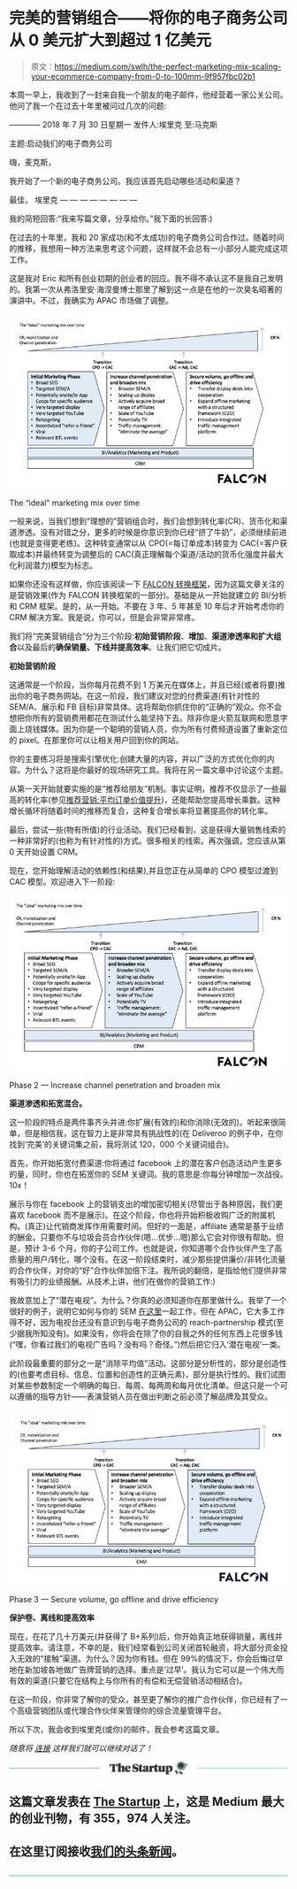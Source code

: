# 完美的营销组合——将你的电子商务公司从 0 美元扩大到超过 1 亿美元

> 原文：<https://medium.com/swlh/the-perfect-marketing-mix-scaling-your-ecommerce-company-from-0-to-100mm-9f957fbc02b1>

本周一早上，我收到了一封来自我一个朋友的电子邮件，他经营着一家公关公司。他问了我一个在过去十年里被问过几次的问题:

————
2018 年 7 月 30 日星期一
发件人:埃里克
至:马克斯

主题:启动我们的电子商务公司

嗨，麦克斯，

我开始了一个新的电子商务公司。我应该首先启动哪些活动和渠道？

最佳，
埃里克
— — — — — — — —

我的简短回答:“我来写篇文章，分享给你。”我下面的长回答:)

在过去的十年里，我和 20 家成功(和不太成功)的电子商务公司合作过。随着时间的推移，我想用一种方法来思考这个问题，这样就不会总有一小部分人能完成这项工作。

这是我对 Eric 和所有创业初期的创业者的回应。我不得不承认这不是我自己发明的。我第一次从弗洛里安·海涅曼博士那里了解到这一点是在他的一次臭名昭著的演讲中。不过，我确实为 APAC 市场做了调整。

![](img/3d6c42d60994ad298ad2371b16a20314.png)

The “ideal” marketing mix over time

一般来说，当我们想到“理想的”营销组合时，我们会想到转化率(CR)、货币化和渠道渗透。没有对错之分，更多的时候是你意识到你已经“挤了牛奶”，必须继续前进(也就是变得更老练)。这种转变通常以从 CPO(=每订单成本)转变为 CAC(=客户获取成本)并最终转变为调整后的 CAC(真正理解每个渠道/活动的货币化强度并最大化利润潜力)模型为标志。

如果你还没有这样做，你应该阅读一下 [FALCON 转换框架](/swlh/the-future-of-marketing-or-how-to-scale-your-ecommerce-company-1b93fd3cacd8)，因为这篇文章关注的是营销效果(作为 FALCON 转换框架的一部分)。基础是从一开始就建立的 BI/分析和 CRM 框架。是的，从一开始。不要在 3 年、5 年甚至 10 年后才开始考虑你的 CRM 解决方案。我是说，你可以，但是会非常非常疼。

我们将“完美营销组合”分为三个阶段:**初始营销阶段**、**增加**、**渠道渗透率和扩大组合**以及最后的**确保销量、下线并提高效率**。让我们把它切成片。

**初始营销阶段**

这通常是一个阶段，当你每月花费不到 1 万美元在媒体上，并且已经(或者将要)推出你的电子商务网站。在这一阶段，我们建议对您的付费渠道(有针对性的 SEM/A、展示和 FB 目标)非常具体。这将帮助你抓住你的“正确的”观众。你不会想把你所有的营销费用都花在测试什么能坚持下去。除非你是火箭互联网和愿意字面上烧钱媒体。因为你是一个聪明的营销人员，你为所有付费频道设置了重新定位的 pixel。在那里你可以让相关用户回到你的网站。

你的主要练习将是搜索引擎优化:创建大量的内容，并以广泛的方式优化你的内容。为什么？这将是你最好的现场研究工具。我将在另一篇文章中讨论这个主题。

从第一天开始就要实施的是“推荐给朋友”机制。事实证明，推荐不仅显示了一些最高的转化率(参见[推荐营销:平均订单价值提升](https://www.buyapowa.com/blog/referral-marketing-average-order-value-uplift/))，还能帮助您提高增长乘数。这种增长循环将随着时间的推移而复合，这种复合增长率将显著提高你的转化率。

最后，尝试一些(物有所值)的行业活动。我们已经看到，这是获得大量销售线索的一种非常好的(也称为有针对性的)方式。很多相关的线索。再次强调，您应该从第 0 天开始设置 CRM。

现在，您开始理解活动的依赖性(和结果),并且您正在从简单的 CPO 模型过渡到 CAC 模型。欢迎进入下一阶段:

![](img/6332b2fb1291853bb36ce06481bdd631.png)

Phase 2 — Increase channel penetration and broaden mix

**渠道渗透和拓宽混合。**

这一阶段的特点是两件事齐头并进:你扩展(有效的)和你消除(无效的)。听起来很简单，但是相信我，这在智力上是非常具有挑战性的(在 Deliveroo 的例子中，在你找到‘完美’的关键词集之前，我将测试 120，000 个关键词组合)。

首先，你开始拓宽付费渠道:你将通过 facebook 上的潜在客户创造活动产生更多的量，同时，你也在拓宽你的 SEM 关键词。我的意思是:你每分钟增加一次战役。10x！

展示与你在 facebook 上的营销支出的增加密切相关(尽管出于各种原因，我们更喜欢 facebook 而不是展示)。在这个阶段，你也将开始积极收购广泛的附属机构。(真正)让代销商发挥作用需要时间。但好的一面是，affiliate 通常是基于业绩的酬金。只要你不与垃圾会员合作伙伴(嗯…优步…嗯)那么它会对你很有帮助。但是，预计 3-6 个月，你的子公司工作。也就是说，你知道哪个合作伙伴产生了高质量的用户/转化，哪个没有。在这一阶段结束时，减少那些提供廉价/非转化流量的合作伙伴，对你的“好”合作伙伴加倍下注。我所说的翻倍，是指给他们提供非常有吸引力的业绩报酬。从技术上讲，他们在做你的营销工作:)

我故意加上了“潜在电视”。为什么？你真的必须知道你在那里做什么。我举了一个很好的例子，说明它如何与你的 SEM [在这里](/swlh/the-future-of-marketing-or-how-to-scale-your-ecommerce-company-1b93fd3cacd8)一起工作，但在 APAC，它大多工作得不好，因为电视台还没有意识到与电子商务公司的 reach-partnership 模式(至少据我所知没有)。如果没有，你将会在除了你的自我之外的任何东西上花很多钱(“嘿，你看过我们的电视广告吗？没有吗？奇怪。”)然后把它归入‘潜在电视’一类。

此阶段最重要的部分之一是“消除平均值”活动。这部分是分析性的，部分是创造性的(也要考虑目标、信息、位置和创造性的正确元素)，部分是执行性的。我们试图对某些参数制定一个明确的每日、每周、每两周和每月优化清单。但这只是一个可以遵循的指导方针——表演营销人员在做出判断之前必须了解品牌及其受众。

![](img/e11789b375aa3620184584492b92c229.png)

Phase 3 — Secure volume, go offline and drive efficiency

**保护卷、离线和提高效率**

现在，在花了几十万美元(并获得了 B+系列)后，你开始真正地获得销量，离线并提高效率。请注意，不幸的是，我们经常看到公司关闭首轮融资，将大部分资金投入无效的“接触”渠道。为什么？因为你有钱。但在 99%的情况下，你会后悔过早地在新加坡各地做广告牌营销的选择。重点是‘过早’。我认为它可以是一个伟大而有效的渠道(只要它在结构上与你所有的有偿和无偿营销活动相结合)。

在这一阶段，你非常了解你的受众，甚至更了解你的推广合作伙伴，你已经有了一个高级营销团队或代理合作伙伴来管理你的综合流量管理平台。

所以下次，我会收到埃里克(或你)的邮件，我会参考这篇文章。

*随意将* [*连接*](https://www.linkedin.com/in/max-f-scheichenost-1981733a/) *这样我们就可以继续对话了！*

[![](img/308a8d84fb9b2fab43d66c117fcc4bb4.png)](https://medium.com/swlh)

## 这篇文章发表在 [The Startup](https://medium.com/swlh) 上，这是 Medium 最大的创业刊物，有 355，974 人关注。

## 在这里订阅接收[我们的头条新闻](http://growthsupply.com/the-startup-newsletter/)。

[![](img/b0164736ea17a63403e660de5dedf91a.png)](https://medium.com/swlh)